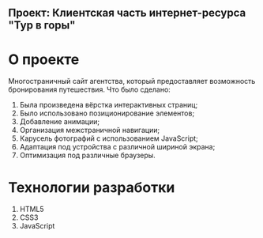 ## Проект: Клиентская часть интернет-ресурса "Тур в горы"
# О проекте
Многостраничный сайт агентства, который предоставляет возможность бронирования путешествия.
Что было сделано:
1) Была произведена вёрстка интерактивных страниц;
2) Было использовано позиционирование элементов;
3) Добавление анимации;
4) Организация межстраничной навигации;
5) Карусель фотографий с использованием JavaScript;
6) Адаптация под устройства с различной шириной экрана;
7) Оптимизация под различные браузеры.

# Технологии разработки
1) HTML5
2) CSS3
3) JavaScript
